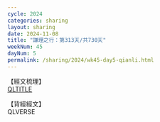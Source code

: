 ```yaml
---
cycle: 2024
categories: sharing
layout: sharing
date: 2024-11-08
title: "謙理之行：第313天/共730天"
weekNum: 45
dayNum: 5
permalink: /sharing/2024/wk45-day5-qianli.html
---
```

【經文梳理】  
[QLTITLE](QLLINK)

【背經經文】  
QLVERSE
